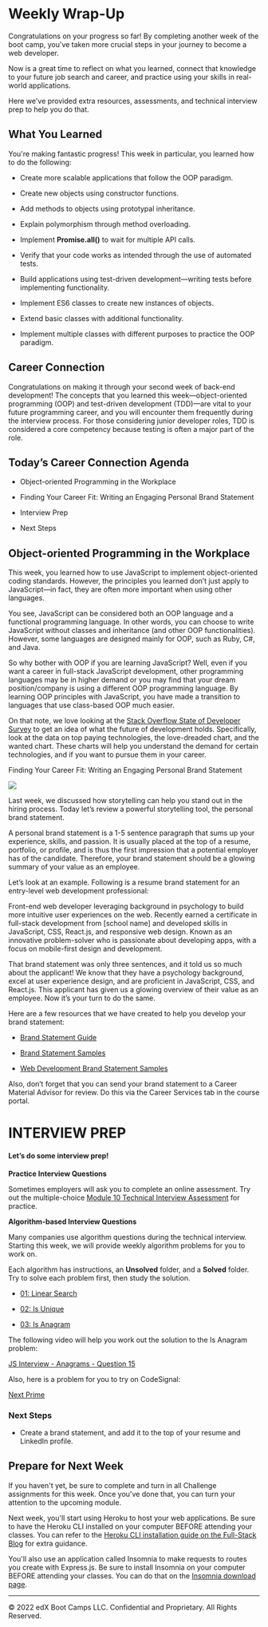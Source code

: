 # Weekly Wrap-Up
Congratulations on your progress so far! By completing another week of the boot camp, you've taken more crucial steps in your journey to become a web developer.

Now is a great time to reflect on what you learned, connect that knowledge to your future job search and career, and practice using your skills in real-world applications.

Here we've provided extra resources, assessments, and technical interview prep to help you do that.

## What You Learned
You're making fantastic progress! This week in particular, you learned how to do the following:

* Create more scalable applications that follow the OOP paradigm.

* Create new objects using constructor functions.

* Add methods to objects using prototypal inheritance.

* Explain polymorphism through method overloading.

* Implement **Promise.all()** to wait for multiple API calls.

* Verify that your code works as intended through the use of automated tests.

* Build applications using test-driven development—writing tests before implementing functionality.

* Implement ES6 classes to create new instances of objects.

* Extend basic classes with additional functionality.

* Implement multiple classes with different purposes to practice the OOP paradigm.

## Career Connection
Congratulations on making it through your second week of back-end development! The concepts that you learned this week—object-oriented programming (OOP) and test-driven development (TDD)—are vital to your future programming career, and you will encounter them frequently during the interview process. For those considering junior developer roles, TDD is considered a core competency because testing is often a major part of the role.

## Today’s Career Connection Agenda
* Object-oriented Programming in the Workplace

* Finding Your Career Fit: Writing an Engaging Personal Brand Statement

* Interview Prep

* Next Steps

## Object-oriented Programming in the Workplace
This week, you learned how to use JavaScript to implement object-oriented coding standards. However, the principles you learned don’t just apply to JavaScript—in fact, they are often more important when using other languages.

You see, JavaScript can be considered both an OOP language and a functional programming language. In other words, you can choose to write JavaScript without classes and inheritance (and other OOP functionalities). However, some languages are designed mainly for OOP, such as Ruby, C#, and Java.

So why bother with OOP if you are learning JavaScript? Well, even if you want a career in full-stack JavaScript development, other programming languages may be in higher demand or you may find that your dream position/company is using a different OOP programming language. By learning OOP principles with JavaScript, you have made a transition to languages that use class-based OOP much easier.

On that note, we love looking at the [Stack Overflow State of Developer Survey](https://insights.stackoverflow.com/survey/2021?_ga=2.249938502.1366544617.1642106885-855637217.1642106885#section-most-popular-technologies-programming-scripting-and-markup-languages) to get an idea of what the future of development holds. Specifically, look at the data on top paying technologies, the love-dreaded chart, and the wanted chart. These charts will help you understand the demand for certain technologies, and if you want to pursue them in your career.

Finding Your Career Fit: Writing an Engaging Personal Brand Statement

![](../../../unit-overview/images/coding-career-application-materials.png)

Last week, we discussed how storytelling can help you stand out in the hiring process. Today let’s review a powerful storytelling tool, the personal brand statement.

A personal brand statement is a 1-5 sentence paragraph that sums up your experience, skills, and passion. It is usually placed at the top of a resume, portfolio, or profile, and is thus the first impression that a potential employer has of the candidate. Therefore, your brand statement should be a glowing summary of your value as an employee.

Let’s look at an example. Following is a resume brand statement for an entry-level web development professional:

Front-end web developer leveraging background in psychology to build more intuitive user experiences on the web. Recently earned a certificate in full-stack development from [school name] and developed skills in JavaScript, CSS, React.js, and responsive web design. Known as an innovative problem-solver who is passionate about developing apps, with a focus on mobile-first design and development.

That brand statement was only three sentences, and it told us so much about the applicant! We know that they have a psychology background, excel at user experience design, and are proficient in JavaScript, CSS, and React.js. This applicant has given us a glowing overview of their value as an employee. Now it’s your turn to do the same.

Here are a few resources that we have created to help you develop your brand statement:

* [Brand Statement Guide](https://careernetwork.2u.com/articles/ec-checklist-guide-brand-statement/)

* [Brand Statement Samples](https://drive.google.com/file/d/1rNRauHkGgucM9bSeC0gO-txaKuQlSu_x/view)

* [Web Development Brand Statement Samples](https://careernetwork.2u.com/articles/web-development-brand-statement-samples/)

Also, don’t forget that you can send your brand statement to a Career Material Advisor for review. Do this via the Career Services tab in the course portal.

# INTERVIEW PREP
#### Let’s do some interview prep!

**Practice Interview Questions**

Sometimes employers will ask you to complete an online assessment. Try out the multiple-choice [Module 10 Technical Interview Assessment](https://forms.gle/rDcYU44xb23s5jm59) for practice.

**Algorithm-based Interview Questions**

Many companies use algorithm questions during the technical interview. Starting this week, we will provide weekly algorithm problems for you to work on.

Each algorithm has instructions, an **Unsolved** folder, and a **Solved** folder. Try to solve each problem first, then study the solution.

* [01: Linear Search](https://static.fullstack-bootcamp.com/algorithms/10-OOP/01-linear-search.zip)

* [02: Is Unique](https://static.fullstack-bootcamp.com/algorithms/10-OOP/02-is-unique.zip)

* [03: Is Anagram](https://static.fullstack-bootcamp.com/algorithms/10-OOP/03-is-anagram.zip)

The following video will help you work out the solution to the Is Anagram problem:

[JS Interview - Anagrams - Question 15](https://www.youtube.com/watch?v=YCpxWfxU0NQ)

Also, here is a problem for you to try on CodeSignal:

[Next Prime](https://app.codesignal.com/public-test/7wsdGsoYtdM8narY9/j2q8xRbzqXKT8k)

### Next Steps
* Create a brand statement, and add it to the top of your resume and LinkedIn profile.

## Prepare for Next Week
If you haven't yet, be sure to complete and turn in all Challenge assignments for this week. Once you've done that, you can turn your attention to the upcoming module.

Next week, you'll start using Heroku to host your web applications. Be sure to have the Heroku CLI installed on your computer BEFORE attending your classes. You can refer to the [Heroku CLI installation guide on the Full-Stack Blog](https://coding-boot-camp.github.io/full-stack/heroku/how-to-install-the-heroku-cli) for extra guidance.

You'll also use an application called Insomnia to make requests to routes you create with Express.js. Be sure to install Insomnia on your computer BEFORE attending your classes. You can do that on the [Insomnia download page](https://insomnia.rest/download).

---
© 2022 edX Boot Camps LLC. Confidential and Proprietary. All Rights Reserved.